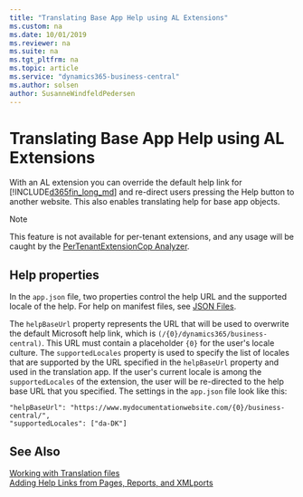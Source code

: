 ```yaml
---
title: "Translating Base App Help using AL Extensions"
ms.custom: na
ms.date: 10/01/2019
ms.reviewer: na
ms.suite: na
ms.tgt_pltfrm: na
ms.topic: article
ms.service: "dynamics365-business-central"
ms.author: solsen
author: SusanneWindfeldPedersen
---
```


# Translating Base App Help using AL Extensions
With an AL extension you can override the default help link for [!INCLUDE[d365fin_long_md](includes/d365fin_long_md.md)] and re-direct users pressing the Help button to another website. This also enables translating help for base app objects.

> [!NOTE]  
> This feature is not available for per-tenant extensions, and any usage will be caught by the [PerTenantExtensionCop Analyzer](devenv-codeanalyzer-pertenantextensioncop-rules.md).

## Help properties
In the `app.json` file, two properties control the help URL and the supported locale of the help. For help on manifest files, see [JSON Files](devenv-json-files.md).

The `helpBaseUrl` property represents the URL that will be used to overwrite the default Microsoft help link, which is `(/{0}/dynamics365/business-central)`. This URL must contain a placeholder `{0}` for the user's locale culture. 
The `supportedLocales` property is used to specify the list of locales that are supported by the URL specified in the `helpBaseUrl` property and used in the translation app. If the user's current locale is among the `supportedLocales` of the extension, the user will be re-directed to the help base URL that you specified. The settings in the `app.json` file look like this:

```
"helpBaseUrl": "https://www.mydocumentationwebsite.com/{0}/business-central/",
"supportedLocales": ["da-DK"]
```

## See Also
[Working with Translation files](devenv-work-with-translation-files.md)  
[Adding Help Links from Pages, Reports, and XMLports](devenv-adding-help-links-from-pages-tables-xmlports.md)  
